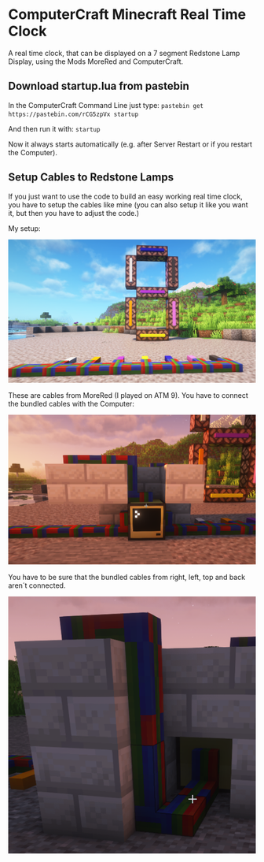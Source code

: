 # ComputerCraft Minecraft Real Time Clock
A real time clock, that can be displayed on a 7 segment Redstone Lamp Display, using the Mods MoreRed and ComputerCraft. 

## Download startup.lua from pastebin

In the ComputerCraft Command Line just type:
`pastebin get https://pastebin.com/rCG5zpVx startup`

And then run it with:
`startup`

Now it always starts automatically (e.g. after Server Restart or if you restart the Computer).

## Setup Cables to Redstone Lamps

If you just want to use the code to build an easy working real time clock, you have to setup the cables like mine (you can also setup it like you want it, but then you have to adjust the code.)

My setup:

![Redstone Lamp Setup](/Setup.png)

These are cables from MoreRed (I played on ATM 9). You have to connect the bundled cables with the Computer:

![Front](computer.png)

You have to be sure that the bundled cables from right, left, top and back aren´t connected.

![Back](computer2.png)

